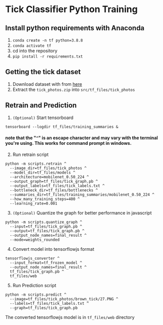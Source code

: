 # Tick Classifier Python Training

## Install python requirements with Anaconda

1. `conda create -n tf python=3.8.8`
2. `conda activate tf`
3. cd into the repository
4. `pip install -r requirements.txt`

## Getting the tick dataset

1. Download dataset with from [here](https://joog.uno/ticks_ds1)
2. Extract the `tick_photos.zip` into `src/tf_files/tick_photos`

## Retrain and Prediction

1. `(Optional)` Start tensorboard

```{python}
tensorboard --logdir tf_files/training_summaries &
```

#### note that the "`^`" is an escape character and may vary with the terminal you're using. This works for command prompt in windows.

2. Run retrain script

```{python}
python -m scripts.retrain ^
  --image_dir=tf_files/tick_photos ^
  --model_dir=tf_files/models ^
  --architecture=mobilenet_0.50_224 ^
  --output_graph=tf_files/tick_graph.pb ^
  --output_labels=tf_files/tick_labels.txt ^
  --bottleneck_dir=tf_files/bottlenecks ^
  --summaries_dir=tf_files/training_summaries/mobilenet_0.50_224 ^
  --how_many_training_steps=400 ^
  --learning_rate=0.001
```

3. `(Optional)` Quantize the graph for better performance in javascript

```{python}
python -m scripts.quantize_graph ^
  --input=tf_files/tick_graph.pb ^
  --output=tf_files/tick_graph.pb ^
  --output_node_names=final_result ^
  --mode=weights_rounded
```

4. Convert model into tensorflowjs format

```{python}
tensorflowjs_converter ^
  --input_format=tf_frozen_model ^
  --output_node_names=final_result ^
  tf_files/tick_graph.pb ^
  tf_files/web
```

5. Run Prediction script

```{python}
python -m scripts.predict ^
  --image=tf_files/tick_photos/brown_tick/27.PNG ^
  --labels=tf_files/tick_labels.txt ^
  --graph=tf_files/tick_graph.pb
```

The converted tensorflowjs model is in `tf_files/web` directory
